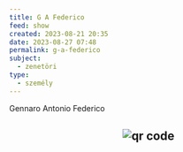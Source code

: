 ```yaml
---
title: G A Federico
feed: show
created: 2023-08-21 20:35
date: 2023-08-27 07:48
permalink: g-a-federico
subject:
  - zenetöri
type:
  - személy
---
```


Gennaro Antonio Federico



## <p style="text-align: center;"><img src="https://chart.googleapis.com/chart?cht=qr&chl=https://notes.andrasdenes.com/g-a-federico&chs=180x180&choe=UTF-8&chld=L|2" alt="qr code"></p>

